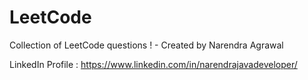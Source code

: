 # LeetCode
Collection of LeetCode questions ! - Created by Narendra Agrawal

LinkedIn Profile : https://www.linkedin.com/in/narendrajavadeveloper/
